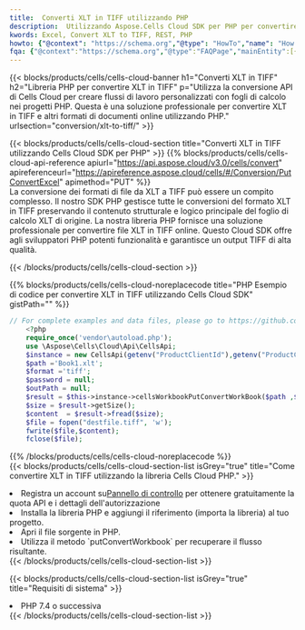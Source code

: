 ```yaml
---
title:  Converti XLT in TIFF utilizzando PHP
description:  Utilizzando Aspose.Cells Cloud SDK per PHP per convertire un file in formato XLT in un file in formato TIFF.
kwords: Excel, Convert XLT to TIFF, REST, PHP
howto: {"@context": "https://schema.org","@type": "HowTo","name": "How to convert XLT to TIFF using the Cells Cloud PHP library.","description": "How to convert XLT to TIFF using the Cells Cloud PHP library.","image": {"@type": "ImageObject"},"url": "/php/conversion/xlt-to-tiff/","step": [{ "@type": "HowToStep","name": "How to convert XLT to TIFF using the Cells Cloud PHP library. step 1", "image": {"@type": "ImageObject",},"url": "/php/conversion/xlt-to-tiff/","text": "Register an account at <a href='https://dashboard.aspose.cloud/'>Dashboard</a> to get free API quota & authorization details",},{ "@type": "HowToStep","name": "How to convert XLT to TIFF using the Cells Cloud PHP library. step 1", "image": {"@type": "ImageObject",},"url": "/php/conversion/xlt-to-tiff/","text": "Install PHP library and add the reference (import the library) to your project.",},{ "@type": "HowToStep","name": "How to convert XLT to TIFF using the Cells Cloud PHP library. step 1", "image": {"@type": "ImageObject",},"url": "/php/conversion/xlt-to-tiff/","text": "Open the source file in PHP.",},{ "@type": "HowToStep","name": "How to convert XLT to TIFF using the Cells Cloud PHP library. step 1", "image": {"@type": "ImageObject",},"url": "/php/conversion/xlt-to-tiff/","text": "Use the `putConvertWorkbook` method to retrieve the resulting stream.",}, ],"supply": {"@type": "HowToSupply","name": "document"},"tool": [{"@type": "HowToTool","name": "phpstorm, Visual Studio Code, Eclipse"},{"@type": "HowToTool","name": "Aspose Cells"}],"totalTime": "PT6M"}
fqa: {"@context":"https://schema.org","@type":"FAQPage","mainEntity":[{"@type":"Question","name":"Why convert file formats in C# using REST API?","acceptedAnswer":{"@type":"Answer","text":"Documents are encoded in many ways, and some files may be incompatible with the software you use. To open and read such files, just convert them to appropriate file formats.<br/><ol><li>Install .NET SDK and add the reference (import the library) to your project.</li><li>Open the source file in C# using REST API.</li><li>Call the PutConvertWorkbookRequest() method, passing an output filename with required extension.</li><li>Get the result of conversion as a separate file.</li></ol>"}},{"@type":"Question","name":"What file formats can I convert with your C# library?","acceptedAnswer":{"@type":"Answer","text":"We support a variety of file formats for conversion using .NET library, including XLSX, Excel, xls , PDF, CSV, HTML, Markdown, XML, PNG, JPG, TIFF, Json, TXT and many more."}},{"@type":"Question","name":"What is the maximum allowed file size for conversion using this .NET library?","acceptedAnswer":{"@type":"Answer","text":"There are no file size limits for format conversions using .NET library."}}]}
---
```

{{< blocks/products/cells/cells-cloud-banner h1="Converti XLT in TIFF" h2="Libreria PHP per convertire XLT in TIFF" p="Utilizza la conversione API di Cells Cloud per creare flussi di lavoro personalizzati con fogli di calcolo nei progetti PHP. Questa è una soluzione professionale per convertire XLT in TIFF e altri formati di documenti online utilizzando PHP." urlsection="conversion/xlt-to-tiff/" >}}

{{< blocks/products/cells/cells-cloud-section title="Converti XLT in TIFF utilizzando Cells Cloud SDK per PHP" >}}
{{% blocks/products/cells/cells-cloud-api-reference apiurl="https://api.aspose.cloud/v3.0/cells/convert" apireferenceurl="https://apireference.aspose.cloud/cells/#/Conversion/PutConvertExcel" apimethod="PUT" %}}
<br/>
La conversione dei formati di file da XLT a TIFF può essere un compito complesso. Il nostro SDK PHP gestisce tutte le conversioni del formato XLT in TIFF preservando il contenuto strutturale e logico principale del foglio di calcolo XLT di origine. La nostra libreria PHP fornisce una soluzione professionale per convertire file XLT in TIFF online. Questo Cloud SDK offre agli sviluppatori PHP potenti funzionalità e garantisce un output TIFF di alta qualità.

{{< /blocks/products/cells/cells-cloud-section >}}

{{% blocks/products/cells/cells-cloud-noreplacecode title="PHP Esempio di codice per convertire XLT in TIFF utilizzando Cells Cloud SDK" gistPath="" %}}
 
```php
// For complete examples and data files, please go to https://github.com/aspose-cells-cloud/aspose-cells-cloud-php/
    <?php
    require_once('vendor\autoload.php');
    use \Aspose\Cells\Cloud\Api\CellsApi;
    $instance = new CellsApi(getenv("ProductClientId"),getenv("ProductClientSecret"));
    $path ='Book1.xlt';    
    $format ='tiff';
    $password = null;
    $outPath = null;      
    $result = $this->instance->cellsWorkbookPutConvertWorkBook($path ,$format, $password,  $outPath);
    $size = $result->getSize();
    $content  = $result->fread($size);
    $file = fopen("destfile.tiff", 'w');
    fwrite($file,$content);
    fclose($file);
```
 
{{% /blocks/products/cells/cells-cloud-noreplacecode %}}
<br/>
{{< blocks/products/cells/cells-cloud-section-list isGrey="true" title="Come convertire XLT in TIFF utilizzando la libreria Cells Cloud PHP." >}}
<li> Registra un account su<a href="https://dashboard.aspose.cloud/">Pannello di controllo</a> per ottenere gratuitamente la quota API e i dettagli dell'autorizzazione</li>
<li>Installa la libreria PHP e aggiungi il riferimento (importa la libreria) al tuo progetto.</li>
<li>Apri il file sorgente in PHP.</li>
<li>Utilizza il metodo `putConvertWorkbook` per recuperare il flusso risultante.</li>
{{< /blocks/products/cells/cells-cloud-section-list >}}

{{< blocks/products/cells/cells-cloud-section-list isGrey="true" title="Requisiti di sistema" >}}
<li>PHP 7.4 o successiva</li>
{{< /blocks/products/cells/cells-cloud-section-list >}}

